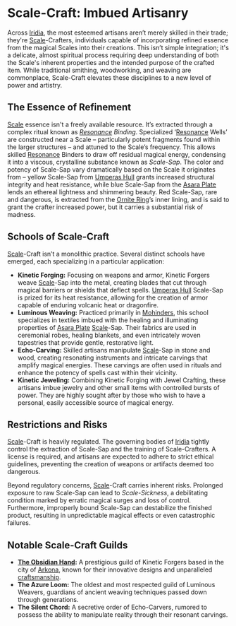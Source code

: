# Scale-Craft: Imbued Artisanry

Across [Iridia](/geography/world/iridia.md), the most esteemed artisans aren’t merely skilled in their trade; they're [Scale](/geography/landmark/scale.md)-Crafters, individuals capable of incorporating refined essence from the magical Scales into their creations. This isn’t simple integration; it's a delicate, almost spiritual process requiring deep understanding of both the Scale's inherent properties and the intended purpose of the crafted item.  While traditional smithing, woodworking, and weaving are commonplace, Scale-Craft elevates these disciplines to a new level of power and artistry.

## The Essence of Refinement

[Scale](/geography/landmark/scale.md) essence isn't a freely available resource.  It’s extracted through a complex ritual known as *[Resonance](/raw/20250501/resonance/resonance.md) Binding*.  Specialized ‘[Resonance](/raw/20250504/cataclysm/resonance.md) Wells’ are constructed near a Scale – particularly potent fragments found within the larger structures – and attuned to the Scale’s frequency.  This allows skilled [Resonance](/structure/mechanic/resonance.md) Binders to draw off residual magical energy, condensing it into a viscous, crystalline substance known as *Scale-Sap*.  The color and potency of Scale-Sap vary dramatically based on the Scale it originates from – yellow Scale-Sap from [Umperas Hull](/geography/scale/umperas-hull.md) grants increased structural integrity and heat resistance, while blue Scale-Sap from the [Asara Plate](/geography/scale/asara-plate.md) lends an ethereal lightness and shimmering beauty.  Red Scale-Sap, rare and dangerous, is extracted from the [Ornite Ring](/geography/scale/ornite-ring.md)’s inner lining, and is said to grant the crafter increased power, but it carries a substantial risk of madness.

## Schools of Scale-Craft

[Scale](/geography/landmark/scale.md)-Craft isn’t a monolithic practice. Several distinct schools have emerged, each specializing in a particular application:

*   **Kinetic Forging:**  Focusing on weapons and armor, Kinetic Forgers weave [Scale](/geography/landmark/scale.md)-Sap into the metal, creating blades that cut through magical barriers or shields that deflect spells. [Umperas Hull](/geography/scale/umperas-hull.md) Scale-Sap is prized for its heat resistance, allowing for the creation of armor capable of enduring volcanic heat or dragonfire. 
*   **Luminous Weaving:**  Practiced primarily in [Mohinders](/geography/settlement/city/mohinders.md), this school specializes in textiles imbued with the healing and illuminating properties of [Asara Plate](/geography/scale/asara-plate.md) [Scale](/geography/landmark/scale.md)-Sap.  Their fabrics are used in ceremonial robes, healing blankets, and even intricately woven tapestries that provide gentle, restorative light.
*   **Echo-Carving:** Skilled artisans manipulate [Scale](/geography/landmark/scale.md)-Sap in stone and wood, creating resonating instruments and intricate carvings that amplify magical energies. These carvings are often used in rituals and enhance the potency of spells cast within their vicinity. 
*   **Kinetic Jeweling:** Combining Kinetic Forging with Jewel Crafting, these artisans imbue jewelry and other small items with controlled bursts of power. They are highly sought after by those who wish to have a personal, easily accessible source of magical energy.

## Restrictions and Risks

[Scale](/geography/landmark/scale.md)-Craft is heavily regulated.  The governing bodies of [Iridia](/geography/world/iridia.md) tightly control the extraction of Scale-Sap and the training of Scale-Crafters.  A license is required, and artisans are expected to adhere to strict ethical guidelines, preventing the creation of weapons or artifacts deemed too dangerous.

Beyond regulatory concerns, [Scale](/geography/landmark/scale.md)-Craft carries inherent risks. Prolonged exposure to raw Scale-Sap can lead to *Scale-Sickness*, a debilitating condition marked by erratic magical surges and loss of control.  Furthermore, improperly bound Scale-Sap can destabilize the finished product, resulting in unpredictable magical effects or even catastrophic failures.

## Notable Scale-Craft Guilds

*   **[The Obsidian Hand](/raw/20250504/faction/the-obsidian-hand.md):** A prestigious guild of Kinetic Forgers based in the city of [Arkona](/geography/settlement/city/arkona.md), known for their innovative designs and unparalleled [craftsmanship](/raw/20250501/craftsmanship/craftsmanship.md).
*   **The Azure Loom:**  The oldest and most respected guild of Luminous Weavers, guardians of ancient weaving techniques passed down through generations.
*   **The Silent Chord:** A secretive order of Echo-Carvers, rumored to possess the ability to manipulate reality through their resonant carvings.
